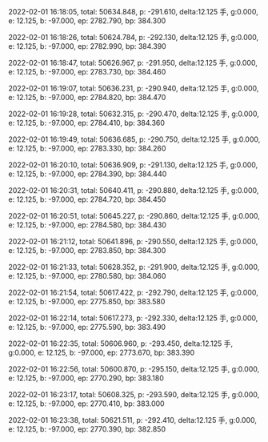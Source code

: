 2022-02-01 16:18:05, total: 50634.848, p: -291.610, delta:12.125 手, g:0.000, e: 12.125, b: -97.000, ep: 2782.790, bp: 384.300

2022-02-01 16:18:26, total: 50624.784, p: -292.130, delta:12.125 手, g:0.000, e: 12.125, b: -97.000, ep: 2782.990, bp: 384.390

2022-02-01 16:18:47, total: 50626.967, p: -291.950, delta:12.125 手, g:0.000, e: 12.125, b: -97.000, ep: 2783.730, bp: 384.460

2022-02-01 16:19:07, total: 50636.231, p: -290.940, delta:12.125 手, g:0.000, e: 12.125, b: -97.000, ep: 2784.820, bp: 384.470

2022-02-01 16:19:28, total: 50632.315, p: -290.470, delta:12.125 手, g:0.000, e: 12.125, b: -97.000, ep: 2784.410, bp: 384.360

2022-02-01 16:19:49, total: 50636.685, p: -290.750, delta:12.125 手, g:0.000, e: 12.125, b: -97.000, ep: 2783.330, bp: 384.260

2022-02-01 16:20:10, total: 50636.909, p: -291.130, delta:12.125 手, g:0.000, e: 12.125, b: -97.000, ep: 2784.390, bp: 384.440

2022-02-01 16:20:31, total: 50640.411, p: -290.880, delta:12.125 手, g:0.000, e: 12.125, b: -97.000, ep: 2784.720, bp: 384.450

2022-02-01 16:20:51, total: 50645.227, p: -290.860, delta:12.125 手, g:0.000, e: 12.125, b: -97.000, ep: 2784.580, bp: 384.430

2022-02-01 16:21:12, total: 50641.896, p: -290.550, delta:12.125 手, g:0.000, e: 12.125, b: -97.000, ep: 2783.850, bp: 384.300

2022-02-01 16:21:33, total: 50628.352, p: -291.900, delta:12.125 手, g:0.000, e: 12.125, b: -97.000, ep: 2780.580, bp: 384.060

2022-02-01 16:21:54, total: 50617.422, p: -292.790, delta:12.125 手, g:0.000, e: 12.125, b: -97.000, ep: 2775.850, bp: 383.580

2022-02-01 16:22:14, total: 50617.273, p: -292.330, delta:12.125 手, g:0.000, e: 12.125, b: -97.000, ep: 2775.590, bp: 383.490

2022-02-01 16:22:35, total: 50606.960, p: -293.450, delta:12.125 手, g:0.000, e: 12.125, b: -97.000, ep: 2773.670, bp: 383.390

2022-02-01 16:22:56, total: 50600.870, p: -295.150, delta:12.125 手, g:0.000, e: 12.125, b: -97.000, ep: 2770.290, bp: 383.180

2022-02-01 16:23:17, total: 50608.325, p: -293.590, delta:12.125 手, g:0.000, e: 12.125, b: -97.000, ep: 2770.410, bp: 383.000

2022-02-01 16:23:38, total: 50621.511, p: -292.410, delta:12.125 手, g:0.000, e: 12.125, b: -97.000, ep: 2770.390, bp: 382.850